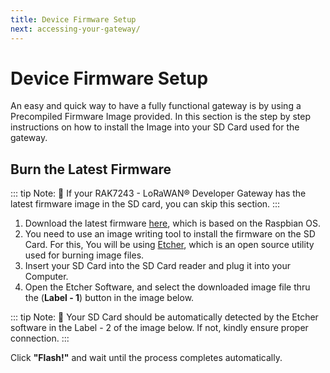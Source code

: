 ```yaml
---
title: Device Firmware Setup
next: accessing-your-gateway/
---
```


# Device Firmware Setup
An easy and quick way to have a fully functional gateway is by using a Precompiled Firmware Image provided. In this section is the step by step instructions on how to install the Image into your SD Card used for the gateway.

## Burn the Latest Firmware

::: tip Note:
:pencil: If your RAK7243 - LoRaWAN® Developer Gateway has the latest firmware image in the SD card, you can
skip this section. 
:::
1. Download the latest firmware [here](https://downloads.rakwireless.com/en/LoRa/Pilot-Gateway-Pro-RAK7243/Firmware/RAK7243_Latest_Firmware.zip), which is based on the Raspbian OS.
2. You need to use an image writing tool to install the firmware on the SD Card. For this, You will be using [Etcher](https://www.balena.io/etcher/), which is an open source utility used for burning image files.
3. Insert your SD Card into the SD Card reader and plug it into your Computer.
4. Open the Etcher Software, and select the downloaded image file thru the (**Label - 1**) button in the image below.

::: tip Note:
:pencil: Your SD Card should be automatically detected by the Etcher software in the Label - 2 of the image below. If not, kindly ensure proper connection.
:::

<rk-img
  src="/assets/images/quick-start-guide/rak7243/3.device firmware setup/firmwareburn.png"
  width="100%"
  figure-number="1"
  caption="Balena Etcher Software"
/>

Click **"Flash!"** and wait until the process completes automatically.

